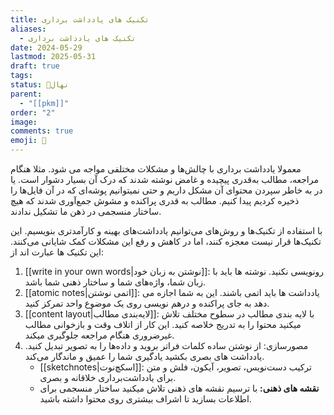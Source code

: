 ```yaml
---
title: تکنیک های یادداشت برداری
aliases:
  - تکنیک های یادداشت برداری
date: 2024-05-29
lastmod: 2025-05-31
draft: true
tags: 
status: 🌱نهال
parent:
  - "[[pkm]]"
order: "2"
image: 
comments: true
emoji: 📂
---
```


معمولا یادداشت برداری با چالش‌ها و مشکلات مختلفی مواجه می شود. مثلا هنگام مراجعه، مطالب به‌قدری پیچیده و غامض نوشته شدند که درک آن بسیار دشوار است. یا در به خاطر سپردن محتوای آن مشکل داریم و حتی نمیتوانیم پوشه‌ای که در آن فایل‌ها را ذخیره کردیم پیدا کنیم. مطالب به قدری پراکنده و مشوش جمع‌آوری شدند که هیچ ساختار منسجمی در ذهن ما تشکیل ندادند.

با استفاده از تکنیک‌ها و روش‌های می‌توانیم یادداشت‌های بهینه و کارآمدتری بنویسیم. این تکنیک‌ها قرار نیست معجزه کنند، اما در کاهش و رفع این مشکلات کمک شایانی می‌کنند.  این تکنیک ها عبارت اند از:

1. [[write in your own words|نوشتن به زبان خود]]: رونویسی نکنید. نوشته ها باید با زبان شما، واژه‌های شما و ساختار ذهنی شما باشد.
2.  [[atomic notes|اتمی نوشتن]]: یادداشت ها باید اتمی باشند. این به شما اجازه می دهد به جای پراکنده و درهم نویسی روی یک موضوع واحد تمرکز کنید.
3. [[content layout|لایه‌بندی مطالب]]: با لایه بندی مطالب در سطوح مختلف تلاش میکنید محتوا را به تدریج خلاصه کنید. این کار از اتلاف وقت و بازخوانی مطالب غیرضروری هنگام مراجعه جلوگیری میکند.
4. مصورسازی: از نوشتن ساده کلمات فراتر بروید و داده‌ها را به تصویر تبدیل کنید. یادداشت های بصری بکشید یادگیری شما را عمیق و ماندگار می‌کند.
	- [[sketchnotes|اسکچ‌نوت]]: ترکیب دست‌نویس، تصویر، آیکون، فلش و متن برای یادداشت‌برداری خلاقانه و بصری.
	- **نقشه های ذهنی:** با ترسیم نقشه های ذهنی تلاش میکنید ساختار منسجمی برای اطلاعات بسازید تا اشراف بیشتری روی محتوا داشته باشید.















